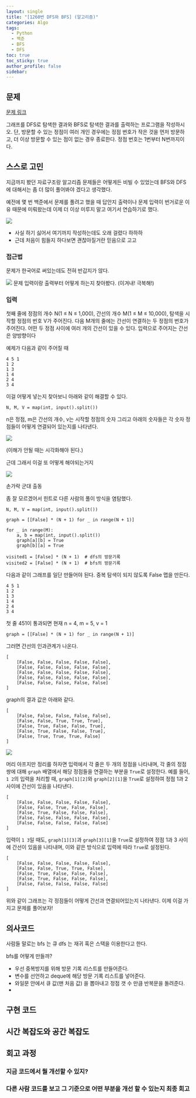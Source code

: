 ```yaml
---
layout: single
title: "[1260번 DFS와 BFS] (알고리즘)"
categories: Algo
tags:
  - Python
  - 백준
  - BFS
  - DFS
toc: true
toc_sticky: true
author_profile: false
sidebar:
---
```

## 문제

[문제 링크](https://www.acmicpc.net/problem/1260)

그래프를 DFS로 탐색한 결과와 BFS로 탐색한 결과를 출력하는 프로그램을 작성하시오. 단, 방문할 수 있는 정점이 여러 개인 경우에는 정점 번호가 작은 것을 먼저 방문하고, 더 이상 방문할 수 있는 점이 없는 경우 종료한다. 정점 번호는 1번부터 N번까지이다.
## 스스로 고민

지금까지 봤던 자료구조랑 알고리즘 문제들은 어떻게든 비빌 수 있었는데 BFS와 DFS에 대해서는 좀 더 많이 풀어봐야 겠다고 생각했다.     

예전에 몇 번 백준에서 문제를 풀려고 했을 때 답안지 출력이나 문제 입력이 번거로운 이유 때문에 미뤄왔는데 이제 더 이상 미루지 말고 여기서 연습하기로 했다.

![](https://media2.giphy.com/media/l0MYzAwMPl8s0jtSg/giphy.gif?cid=ecf05e47tmgqhb8tuanrf7v8r5xg1smrjz5ddy86hwxoyq92&ep=v1_gifs_search&rid=giphy.gif&ct=g)

- 사실 하기 싫어서 여기까지 작성하는데도 오래 걸렸다 하하하
- 근데 처음이 힘들지 하다보면 괜찮아질거란 믿음으로 고고
### 접근법

문제가 한국어로 써있는데도 전혀 반갑지가 않다.

![](https://media3.giphy.com/media/mCRJDo24UvJMA/giphy.gif?cid=ecf05e47khdqhiqeokj7n5qnbyizgqsathgjmyol1g9wb2qi&ep=v1_gifs_search&rid=giphy.gif&ct=g)
문제 입력이랑 출력부터 어떻게 하는지 찾아봤다.
(이겨내! 극복해!)

### 입력

첫째 줄에 정점의 개수 N(1 ≤ N ≤ 1,000), 간선의 개수 M(1 ≤ M ≤ 10,000), 탐색을 시작할 정점의 번호 V가 주어진다. 다음 M개의 줄에는 간선이 연결하는 두 정점의 번호가 주어진다. 어떤 두 정점 사이에 여러 개의 간선이 있을 수 있다. 입력으로 주어지는 간선은 양방향이다

예제가 다음과 같이 주어질 때
```
4 5 1
1 2
1 3
1 4
2 4
3 4
```

이걸 어떻게 넣는지 찾아보니 아래와 같이 해결할 수 있다.

```
N, M, V = map(int, input().split())
```

n은 정점,  m은 간선의 개수, v는 시작할 정점의 숫자
그리고 아래의 숫자들은 각 숫자 정점들이 어떻게 연결되어 있는지를 나타낸다.

![](https://i.imgur.com/aZKw9m1.png)

(이해가 안될 때는 시각화해야 된다.)

근데 그래서 이걸 또 어떻게 해야되는거지

![](https://media0.giphy.com/media/9CffOPMLx0Hf2/giphy.gif?cid=ecf05e47cb3du3n260iran13a7lvtgps7xps6dwj99ug997k&ep=v1_gifs_search&rid=giphy.gif&ct=g)

손가락 군대 출동

좀 잘 모르겠어서 힌트로 다른 사람의 풀이 방식을 염탐했다.

```
N, M, V = map(int, input().split())

graph = [[False] * (N + 1) for _ in range(N + 1)]

for _ in range(M):
    a, b = map(int, input().split())
    graph[a][b] = True
    graph[b][a] = True

visited1 = [False] * (N + 1)  # dfs의 방문기록
visited2 = [False] * (N + 1)  # bfs의 방문기록
```

다음과 같이 그래프를 일단 만들어야 된다.
중복 탐색이 되지 않도록 False 맵을 만든다.     

```
4 5 1
1 2
1 3
1 4
2 4
3 4
```

첫 줄 451이 통과되면
현재 n = 4,  m = 5, v = 1

```
graph = [[False] * (N + 1) for _ in range(N + 1)]
```

그러면 간선의 인과관계가 나온다.

```
[
	[False, False, False, False, False],
	[False, False, False, False, False],
	[False, False, False, False, False],
	[False, False, False, False, False],
	[False, False, False, False, False]
]
```


graph의 결과 값은 아래와 같다.

```
[
	[False, False, False, False, False],
	[False, False, True, True, True],
	[False, True, False, False, True],
	[False, True, False, False, True],
	[False, True, True, True, False]
]
```

![](https://media1.giphy.com/media/ah7KwjMNJlhtK/giphy.gif?cid=ecf05e47t27t8pbwaiy19gsln9n0o5newr9ylt50uzjuw6us&ep=v1_gifs_related&rid=giphy.gif&ct=g)

머리 아프지만 정리를 하자면 입력에서 각 줄은 두 개의 정점을 나타내며, 각 줄의 정점 쌍에 대해 `graph` 배열에서 해당 정점들을 연결하는 부분을 `True`로 설정한다. 예를 들어, `1 2`의 입력을 처리할 때, `graph[1][2]`와 `graph[2][1]`을 `True`로 설정하여 정점 1과 2 사이에 간선이 있음을 나타낸다.       

```
[
	[False, False, False, False, False],
	[False, False, True, False, False],
	[False, True, False, False, False],
	[False, False, False, False, False],
	[False, False, False, False, False]
]
```

입력이 `1 3`일 때도, `graph[1][3]`과 `graph[3][1]`을 `True`로 설정하여 정점 1과 3 사이에 간선이 있음을 나타내며, 이와 같은 방식으로 입력에 따라 `True`로 설정된다.

```
[
	[False, False, False, False, False],
	[False, False, True, True, False],
	[False, True, False, False, False],
	[False, True, False, False, False],
	[False, False, False, False, False]
]
```

위와 같이 그래프는 각 정점들이 어떻게 간선과 연결되어있는지 나타낸다.
이제 이걸 가지고 문제를 풀어보자!
## 의사코드

사람들 말로는 bfs 는 큐 dfs 는 재귀 혹은 스택을 이용한다고 한다.

bfs를 어떻게 만들까?
- 우선 중복방지를 위해 방문 기록 리스트를 만들어준다.
- 변수를 선언하고 deque에 해당 방문 기록 리스트를 넣어준다.
- 와일문 안에서 큐 값(맨 처음 값) 을 뽑아내고 정점 갯 수 만큼 반복문을 돌려준다.
- 




## 구현 코드

## 시간 복잡도와 공간 복잡도

## 회고 과정

### 지금 코드에서 뭘 개선할 수 있지?

### 다른 사람 코드를 보고 그 기준으로 어떤 부분을 개선 할 수 있는지 최종 회고
